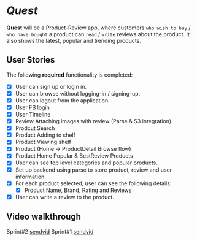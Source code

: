 # *Quest*

**Quest**  will be a Product-Review app, where customers `who wish to buy` / `who have bought` a product can `read` / `write` reviews about the product. It also shows the latest, popular and trending products.

## User Stories

The following **required** functionality is completed:

* [x] User can sign up or login in.
* [x] User can browse without logging-in / signing-up.
* [x] User can logout from the application.
* [x] User FB login
* [x] User Timeline
* [x] Review Attaching images with review (Parse & S3 integration)
* [x] Prodcut Search
* [x] Product Adding to shelf
* [x] Product Viewing shelf
* [x] Product (Home -> ProductDetail Browse flow)
* [x] Product Home Popular & BestReview Products
* [x] User can see top level categories and popular products.
* [x] Set up backend using parse to store product, review and user information.
* [x] For each product selected, user can see the following details:
  * [x] Product Name, Brand, Rating and Reviews
* [x] User can write a review to the product.

## Video walkthrough

Sprint#2 [sendvid](http://2.sendvid.com/qc4xkfkq.mp4)
Sprint#1 [sendvid](http://4.sendvid.com/t4xlpub4.mp4)
